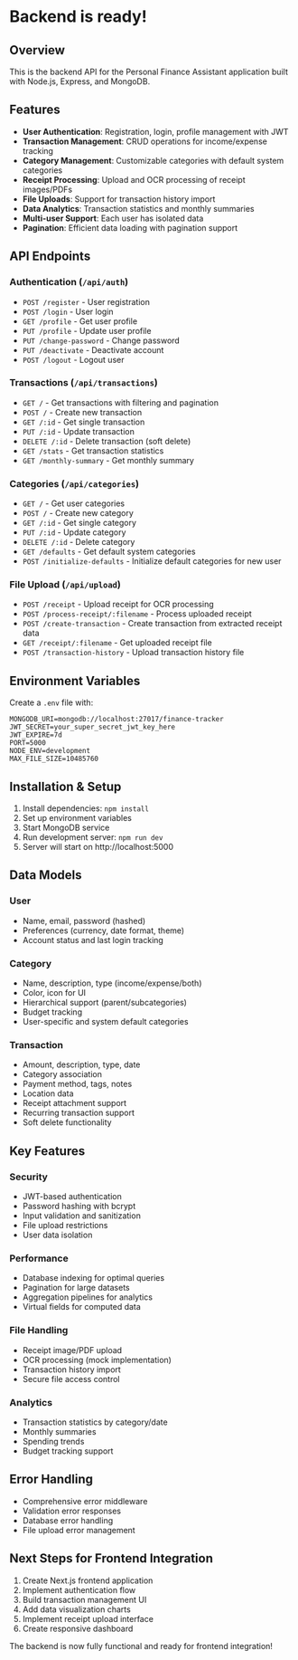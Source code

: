 # Backend is ready!

## Overview
This is the backend API for the Personal Finance Assistant application built with Node.js, Express, and MongoDB.

## Features
- **User Authentication**: Registration, login, profile management with JWT
- **Transaction Management**: CRUD operations for income/expense tracking
- **Category Management**: Customizable categories with default system categories
- **Receipt Processing**: Upload and OCR processing of receipt images/PDFs
- **File Uploads**: Support for transaction history import
- **Data Analytics**: Transaction statistics and monthly summaries
- **Multi-user Support**: Each user has isolated data
- **Pagination**: Efficient data loading with pagination support

## API Endpoints

### Authentication (`/api/auth`)
- `POST /register` - User registration
- `POST /login` - User login
- `GET /profile` - Get user profile
- `PUT /profile` - Update user profile
- `PUT /change-password` - Change password
- `PUT /deactivate` - Deactivate account
- `POST /logout` - Logout user

### Transactions (`/api/transactions`)
- `GET /` - Get transactions with filtering and pagination
- `POST /` - Create new transaction
- `GET /:id` - Get single transaction
- `PUT /:id` - Update transaction
- `DELETE /:id` - Delete transaction (soft delete)
- `GET /stats` - Get transaction statistics
- `GET /monthly-summary` - Get monthly summary

### Categories (`/api/categories`)
- `GET /` - Get user categories
- `POST /` - Create new category
- `GET /:id` - Get single category
- `PUT /:id` - Update category
- `DELETE /:id` - Delete category
- `GET /defaults` - Get default system categories
- `POST /initialize-defaults` - Initialize default categories for new user

### File Upload (`/api/upload`)
- `POST /receipt` - Upload receipt for OCR processing
- `POST /process-receipt/:filename` - Process uploaded receipt
- `POST /create-transaction` - Create transaction from extracted receipt data
- `GET /receipt/:filename` - Get uploaded receipt file
- `POST /transaction-history` - Upload transaction history file

## Environment Variables
Create a `.env` file with:
```
MONGODB_URI=mongodb://localhost:27017/finance-tracker
JWT_SECRET=your_super_secret_jwt_key_here
JWT_EXPIRE=7d
PORT=5000
NODE_ENV=development
MAX_FILE_SIZE=10485760
```

## Installation & Setup
1. Install dependencies: `npm install`
2. Set up environment variables
3. Start MongoDB service
4. Run development server: `npm run dev`
5. Server will start on http://localhost:5000

## Data Models

### User
- Name, email, password (hashed)
- Preferences (currency, date format, theme)
- Account status and last login tracking

### Category
- Name, description, type (income/expense/both)
- Color, icon for UI
- Hierarchical support (parent/subcategories)
- Budget tracking
- User-specific and system default categories

### Transaction
- Amount, description, type, date
- Category association
- Payment method, tags, notes
- Location data
- Receipt attachment support
- Recurring transaction support
- Soft delete functionality

## Key Features

### Security
- JWT-based authentication
- Password hashing with bcrypt
- Input validation and sanitization
- File upload restrictions
- User data isolation

### Performance
- Database indexing for optimal queries
- Pagination for large datasets
- Aggregation pipelines for analytics
- Virtual fields for computed data

### File Handling
- Receipt image/PDF upload
- OCR processing (mock implementation)
- Transaction history import
- Secure file access control

### Analytics
- Transaction statistics by category/date
- Monthly summaries
- Spending trends
- Budget tracking support

## Error Handling
- Comprehensive error middleware
- Validation error responses
- Database error handling
- File upload error management

## Next Steps for Frontend Integration
1. Create Next.js frontend application
2. Implement authentication flow
3. Build transaction management UI
4. Add data visualization charts
5. Implement receipt upload interface
6. Create responsive dashboard

The backend is now fully functional and ready for frontend integration!
